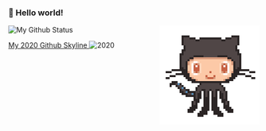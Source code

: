 
### 👋 Hello world!


<img align='right' src='./octocat.gif' width='200"'>

![My Github Status](https://github-readme-stats.vercel.app/api?username=QuentinGruber&show_icons=true&hide_border=true)

[ My 2020 Github Skyline ](https://skyline.github.com/quentingruber/2020)
![2020](https://user-images.githubusercontent.com/47059878/111076851-6fefc700-84ee-11eb-8aa3-c5af3d3d174d.png)

